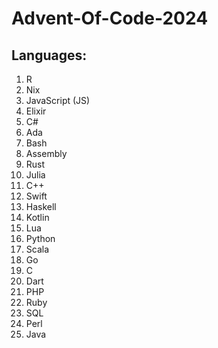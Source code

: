 # Advent-Of-Code-2024

## Languages:
1. R
2. Nix
3. JavaScript (JS)
4. Elixir
5. C#
6. Ada
7. Bash
8. Assembly
9. Rust
10. Julia
11. C++
12. Swift
13. Haskell
14. Kotlin
15. Lua
16. Python
17. Scala
18. Go
19. C
20. Dart
21. PHP
22. Ruby
23. SQL
24. Perl
25. Java

